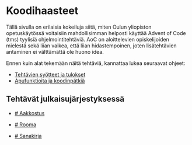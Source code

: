 <!-- Tämä on generoitu tiedosto, älä muokkaa tätä. -->
# Koodihaasteet

Tällä sivulla on erilaisia kokeiluja siitä, miten Oulun yliopiston opetuskäytössä voitaisiin mahdollisimman helposti käyttää Advent of Code (tms) tyylisiä ohjelmointitehtäviä. AoC on aloittelevien opiskelijoiden mielestä sekä liian vaikea, että liian hidastempoinen, joten lisätehtävien antaminen ei välttämättä ole huono idea.

Ennen kuin alat tekemään näitä tehtäviä, kannattaa lukea seuraavat ohjeet:

 - [Tehtävien syötteet ja tulokset](./arviointi.md)
 - [Apufunktioita ja koodinpätkiä](./tiedostonlukeminen.md)



## Tehtävät julkaisujärjestyksessä

<div class="grid cards" markdown>

-   [# Aakkostus](./haasteet/aakkostus.md)


-   [# Rooma](./haasteet/roomalaiset.md)


-   [# Sanakirja](./haasteet/sanakirja.md)


</div>
